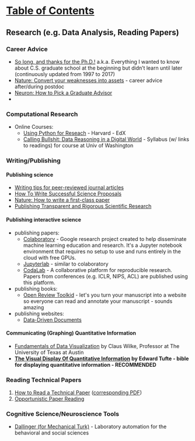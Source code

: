 # [Table of Contents](/ML-Brain-Resources)

## Research (e.g. Data Analysis, Reading Papers)

### Career Advice

  * [So long, and thanks for the Ph.D.!](https://www.cs.unc.edu/~azuma/hitch4.html) a.k.a. Everything I wanted to know about C.S. graduate school at the beginning but didn’t learn until later (continuously updated from 1997 to 2017)
  * [Nature: Convert your weaknesses into assets](https://www.nature.com/articles/d41586-018-04162-9) - career advice after/during postdoc
  * <a href="http://www.cell.com/neuron/abstract/S0896-6273(13)00907-0">Neuron: How to Pick a Graduate Advisor</a>
  * 

### Computational Research
  
  * Online Courses:
    * [Using Python for Reseach](https://www.edx.org/course/using-python-research-harvardx-ph526x-0) - Harvard - EdX 
    * [Calling Bullshit: Data Reasoning in a Digital World](http://callingbullshit.org/syllabus.html) - Syllabus (w/ links to readings) for course at Univ of Washington


### Writing/Publishing

#### Publishing science

  * [Writing tips for peer-reviewed journal articles](http://shadow.eas.gatech.edu/~jean/paleo/Writing_tips.pdf?utm_content=buffer2b17c&utm_medium=social&utm_source=twitter.com&utm_campaign=buffer)
  * [How To Write Successful Science Proposals](/ML-Brain-Resources/files/how_to_write_successful_science_proposals.pdf)
  * [Nature: How to write a first-class paper](https://www.nature.com/articles/d41586-018-02404-4?error=cookies_not_supported&code=397df951-0abf-4ae4-800c-3b050f5141a4)
  * [Publishing Transparent and Rigorous Scientific Research](https://osf.io/asxcb/)

#### Publishing **interactive** science
  
  * publishing papers:
    * [Colaboratory](https://colab.research.google.com/) - Google research project created to help disseminate machine learning education and research. It's a Jupyter notebook environment that requires no setup to use and runs entirely in the cloud with free GPUs.
    * [Jupyterlab](https://github.com/jupyterlab/jupyterlab) - similar to colaboratory
    * [CodaLab](https://worksheets.codalab.org/) - A collaborative platform for reproducible research. Papers from conferences (e.g. ICLR, NIPS, ACL) are published using this platform.
  * publishing books:
    * [Open Review Toolkid](http://www.openreviewtoolkit.org/) - let's you turn your manuscript into a website so everyone can read and annotate your manuscript - sounds amazing
  * publishing websites:
    * [Data-Driven Documents](https://d3js.org/)

#### Communicating (Graphing) Quantitative Information

  * [Fundamentals of Data Visualization](http://serialmentor.com/blog/2018/1/23/fundamentals-of-data-visualization) by Claus Wilke, Professor at The University of Texas at Austin
  * **[The Visual Display Of Quantitative Information](https://www.edwardtufte.com/tufte/books_vdqi) by Edward Tufte - bible for displaying quantitative information - RECOMMENDED**

### Reading Technical Papers

  1. [How to Read a Technical Paper](http://www.cs.jhu.edu/~jason/advice/how-to-read-a-paper.html) ([corresponding PDF](http://www.sigcomm.org/sites/default/files/ccr/papers/2007/July/1273445-1273458.pdf))
  2. [Opportunistic Paper Reading](http://www.pgbovine.net/opportunistic-paper-reading.htm)

### Cognitive Science/Neuroscience Tools

  * [Dallinger (for Mechanical Turk)](http://docs.dallinger.io/en/v3.4.1/) - Laboratory automation for the behavioral and social sciences
